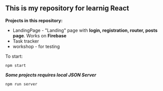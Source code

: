 ## This is my repository for learnig React

**Projects in this repository:**

- LandingPage - "Landing" page with **login, registration, router, posts page**. Works on **Firebase**
- Task tracker
- workshop - for testing

To start:
```
npm start
```

***Some projects requires local JSON Server***
```
npm run server
```
